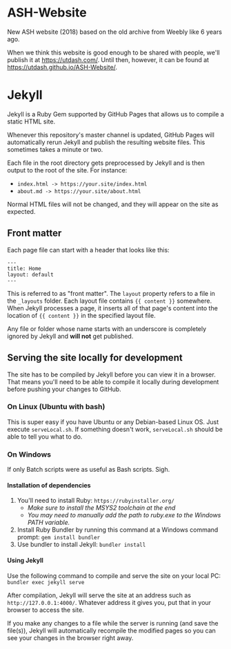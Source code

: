 # ASH-Website
New ASH website (2018) based on the old archive from Weebly like 6 years ago.

When we think this website is good enough to be shared with people, we'll publish it at https://utdash.com/.
Until then, however, it can be found at https://utdash.github.io/ASH-Website/.

# Jekyll
Jekyll is a Ruby Gem supported by GitHub Pages that allows us to compile a static HTML site.

Whenever this repository's master channel is updated, GitHub Pages will automatically rerun Jekyll
and publish the resulting website files. This sometimes takes a minute or two.

Each file in the root directory gets preprocessed by Jekyll and is then output to the root of the site.
For instance:
- `index.html -> https://your.site/index.html`
- `about.md -> https://your.site/about.html`

Normal HTML files will not be changed, and they will appear on the site as expected.

## Front matter
Each page file can start with a header that looks like this:
```
---
title: Home
layout: default
---
```

This is referred to as "front matter". The `layout` property refers to a file in the `_layouts` folder.
Each layout file contains `{{ content }}` somewhere. When Jekyll processes a page, it inserts all of that page's content
into the location of `{{ content }}` in the specified layout file.

Any file or folder whose name starts with an underscore is completely ignored by Jekyll and **will not** get published.

## Serving the site locally for development
The site has to be compiled by Jekyll before you can view it in a browser.
That means you'll need to be able to compile it locally during development before pushing your changes to GitHub.

### On Linux (Ubuntu with bash)
This is super easy if you have Ubuntu or any Debian-based Linux OS. Just execute `serveLocal.sh`. If something doesn't work, `serveLocal.sh` should be able to tell you what to do.

### On Windows
If only Batch scripts were as useful as Bash scripts. Sigh.

#### Installation of dependencies
1. You'll need to install Ruby: `https://rubyinstaller.org/`
   -  _Make sure to install the MSYS2 toolchain at the end_
   -  _You may need to manually add the path to ruby.exe to the Windows PATH variable._
2. Install Ruby Bundler by running this command at a Windows command prompt: `gem install bundler`
3. Use bundler to install Jekyll: `bundler install`
   
#### Using Jekyll
Use the following command to compile and serve the site on your local PC: `bundler exec jekyll serve`

After compilation, Jekyll will serve the site at an address such as `http://127.0.0.1:4000/`.
Whatever address it gives you, put that in your browser to access the site.

If you make any changes to a file while the server is running (and save the file(s)),
Jekyll will automatically recompile the modified pages so you can see your changes in the browser right away.
